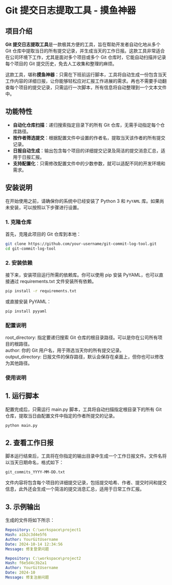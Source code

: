 # Git 提交日志提取工具 - 摸鱼神器

## 项目介绍

**Git 提交日志提取工具**是一款极其方便的工具，旨在帮助开发者自动化地从多个 Git 仓库中提取当日的所有提交记录，并生成当天的工作日报。这款工具非常适合在公司环境下工作，尤其是面对多个项目或多个 Git 仓库时，它能自动扫描并记录每个项目的 Git 提交历史，免去人工收集和整理的麻烦。

这款工具，堪称**摸鱼神器**：只需在下班前运行脚本，工具将自动生成一份包含当天工作内容的详细日报，让你能够轻松应对汇报工作进展的需求。再也不需要手动翻查每个项目的提交记录，只需运行一次脚本，所有信息将自动整理到一个文本文件中。

## 功能特性

- **自动化仓库扫描**：递归搜索指定目录下的所有 Git 仓库，无需手动指定每个仓库路径。
- **按作者筛选提交**：根据配置文件中设置的作者名，提取当天该作者的所有提交记录。
- **日报自动生成**：输出包含每个项目的详细提交记录及简洁的提交消息汇总，适用于日报汇报。
- **支持配置化**：只需修改配置文件中的少数参数，就可以适配不同的开发环境和需求。

## 安装说明

在开始使用之前，请确保你的系统中已经安装了 Python 3 和 `PyYAML` 库。如果尚未安装，可以按照以下步骤进行设置。

### 1. 克隆仓库

首先，克隆此项目的 Git 仓库到本地：

```bash
git clone https://github.com/your-username/git-commit-log-tool.git
cd git-commit-log-tool
```

### 2. 安装依赖

接下来，安装项目运行所需的依赖库。你可以使用 pip 安装 PyYAML，也可以直接通过 requirements.txt 文件安装所有依赖。

```bash
pip install -r requirements.txt
```

或直接安装 PyYAML：

```bash
pip install pyyaml
```

### 配置说明
root_directory: 指定要递归搜索 Git 仓库的根目录路径。可以是你在公司所有项目的根路径。<br/>
author: 你的 Git 用户名，用于筛选当天你的所有提交记录。<br/>
output_directory: 日报文件的保存路径，默认会保存在桌面上，但你也可以修改为其他路径。


### 使用说明

## 1. 运行脚本
   配置完成后，只需运行 main.py 脚本，工具将自动扫描指定根目录下的所有 Git 仓库，提取当日由配置文件中指定的作者所提交的记录。

```bash
python main.py
```

## 2. 查看工作日报
脚本运行结束后，工具将在你指定的输出目录中生成一个工作日报文件。文件名将以当天日期命名，格式如下：

```txt
git_commits_YYYY-MM-DD.txt
```
文件内容将包含每个项目的详细提交记录，包括提交哈希、作者、提交时间和提交信息，此外还会生成一个简洁的提交消息汇总，适用于日常工作汇报。

## 3. 示例输出
   生成的文件将如下所示：

```yaml
Repository: C:\workspace\project1
Hash: a1b2c3d4e5f6
Author: YourGitUsername
Date: 2024-10-14 12:34:56
Message: 修复登录问题

Repository: C:\workspace\project2
Hash: f6e5d4c3b2a1
Author: YourGitUsername
Date: 2024-10
Message: 修复注册问题
```
